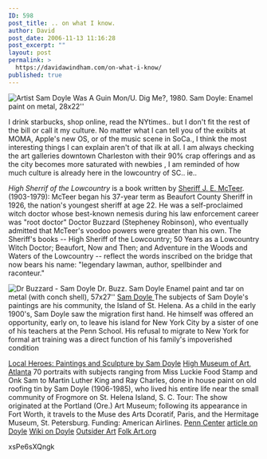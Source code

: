 ```yaml
---
ID: 598
post_title: .. on what I know.
author: David
post_date: 2006-11-13 11:16:28
post_excerpt: ""
layout: post
permalink: >
  https://davidawindham.com/on-what-i-know/
published: true
---
```

<img src="http://davidawindham.com/samdoyle.jpg" alt="Artist Sam Doyle" />
Was A Guin Mon/U. Dig Me?, 1980.
Sam Doyle: Enamel paint on metal, 28x22''

I drink starbucks, shop online, read the NYtimes.. but I don't fit the rest of the bill or call it my culture.  No matter what I can tell you of the exibits at MOMA, Apple's new OS, or of the music scene in SoCa., I think the most interesting things I can explain aren't of that ilk at all.  I am always checking the art galleries downtown Charleston with their 90% crap offerings and as the city becomes more saturated with newbies , I am reminded of how much culture is already here in the lowcountry of SC.. ie..

<em>High Sherrif of the Lowcountry</em> is a book written by <a href="http://www.lowcountrynow.com/stories/051602/LOClittlejohn.shtml">Sheriff J. E. McTeer</a>.
(1903-1979): McTeer began his 37-year term as Beaufort County Sheriff in 1926, the nation's youngest sheriff at age 22. He was a self-proclaimed witch doctor whose best-known nemesis during his law enforcement career was "root doctor" Doctor Buzzard (Stepheney Robinson), who eventually admitted that McTeer's voodoo powers were greater than his own. The Sheriff's books -- High Sheriff of the Lowcountry; 50 Years as a Lowcountry Witch Doctor; Beaufort, Now and Then; and Adventure in the Woods and Waters of the Lowcountry -- reflect the words inscribed on the bridge that now bears his name: "legendary lawman, author, spellbinder and raconteur."

<img src="http://davidawindham.com/drbuzz.jpg" alt="Dr Buzzard - Sam Doyle" />
Dr. Buzz.
Sam Doyle
Enamel paint and tar on metal (with conch shell), 57x27''
<a href="http://northbysouth.kenyon.edu/1998/art/pages/doyle.htm">Sam Doyle </a>
The subjects of Sam Doyle's paintings are his community, the Island of St. Helena. As a child in the early 1900's, Sam Doyle saw the migration first hand. He himself was offered an opportunity, early on, to leave his island for New York City by a sister of one of his teachers at the Penn School. His refusal to migrate to New York for formal art training was a direct function of his family's impoverished condition

<a href="http://www.artnet.com/Magazine/news/walrobinson/walrobinson7-1-00.asp">Local Heroes: Paintings and Sculpture by Sam Doyle</a>
<a href="http://www.tfaoi.com/aa/2aa/2aa16.htm">High Museum of Art, Atlanta</a>
70 portraits with subjects ranging from Miss Luckie Food Stamp and Onk Sam to Martin Luther King and Ray Charles, done in house paint on old roofing tin by Sam Doyle (1906-1985), who lived his entire life near the small community of Frogmore on St. Helena Island, S. C.
Tour: The show originated at the Portland (Ore.) Art Museum; following its appearance in Fort Worth, it travels to the Muse des Arts Dcoratif, Paris, and the Hermitage Museum, St. Petersburg.
Funding: American Airlines.
<a href="http://www.penncenter.com/">Penn Center</a>
<a href="http://www.rawvision.com/back/doyle/doyle.html">article on Doyle</a>
<a href="http://en.wikipedia.org/wiki/Sam_Doyle">Wiki on Doyle</a>
<a href="http://art.org/exhibitions/archives/2001/doyle.htm">Outsider Art</a>
<a href="http://www.folkart.org/mag/delmas/delmas.html">Folk Art.org</a>

<!--yt_video-->xsPe6sXQngk<!--/yt_video-->